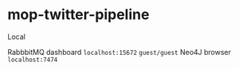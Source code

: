 # mop-twitter-pipeline

Local

RabbbitMQ dashboard `localhost:15672` `guest/guest`
Neo4J browser `localhost:7474`
